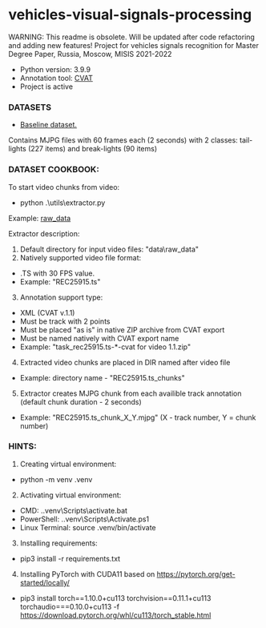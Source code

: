 # vehicles-visual-signals-processing
WARNING: This readme is obsolete. Will be updated after code refactoring and adding new features!
Project for vehicles signals recognition for Master Degree Paper, Russia, Moscow, MISIS 2021-2022
- Python version: 3.9.9
- Annotation tool: [CVAT](https://github.com/openvinotoolkit/cvat)
- Project is active


### DATASETS

- [Baseline dataset.](https://drive.google.com/file/d/1CFDdmcM0Uq_-6dC8D8aA-VsR2-XPrqdZ/view?usp=sharing)

Contains MJPG files with 60 frames each (2 seconds) with 2 classes: tail-lights (227 items) and break-lights (90 items)


### DATASET COOKBOOK:

To start video chunks from video:
- python .\utils\extractor.py

Example: [raw_data](https://drive.google.com/file/d/1LLeEocagJBVZa4zk1njnUfN_9wyF0KTc/view?usp=sharing)

Extractor description:
1. Default directory for input video files: "data\raw_data"
2. Natively supported video file format:
- .TS with 30 FPS value.
- Example: "REC25915.ts"
3. Annotation support type:
- XML (CVAT v.1.1)
- Must be track with 2 points
- Must be placed "as is" in native ZIP archive from CVAT export
- Must be named natively with CVAT export name
- Example: "task_rec25915.ts-*-cvat for video 1.1.zip"
4. Extracted video chunks are placed in DIR named after video file
- Example: directory name - "REC25915.ts_chunks"
5. Extractor creates MJPG chunk from each availible track annotation (default chunk duration - 2 seconds)
- Example: "REC25915.ts_chunk_X_Y.mjpg" (X - track number, Y = chunk number)


### HINTS:
1. Creating virtual environment:
- python -m venv .venv

2. Activating virtual environment:
- CMD: .\.venv\Scripts\activate.bat
- PowerShell: .\.venv\Scripts\Activate.ps1
- Linux Terminal: source .venv/bin/activate

3. Installing requirements:
- pip3 install -r requirements.txt

4. Installing PyTorch with CUDA11 based on https://pytorch.org/get-started/locally/
- pip3 install torch==1.10.0+cu113 torchvision==0.11.1+cu113 torchaudio===0.10.0+cu113 -f https://download.pytorch.org/whl/cu113/torch_stable.html

